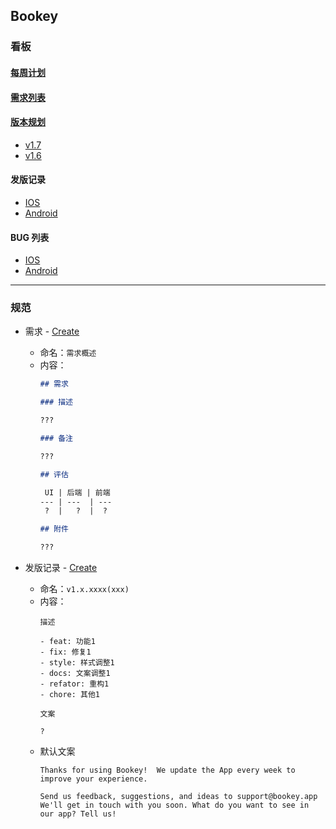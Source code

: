 ## Bookey

### 看板

#### [每周计划](https://github.com/bookey-dev/bookey.requirement/projects/6)
#### [需求列表](https://github.com/bookey-dev/bookey.requirement/projects/5)
#### [版本规划](https://github.com/bookey-dev/bookey.requirement/projects)
  - [v1.7](https://github.com/bookey-dev/bookey.requirement/projects/12)
  - [v1.6](https://github.com/bookey-dev/bookey.requirement/projects/11)
#### 发版记录
  - [IOS](https://github.com/bookey-dev/bookey.requirement/issues?q=is%3Aissue+label%3AReleases%EF%BC%9AIOS)
  - [Android](https://github.com/bookey-dev/bookey.requirement/issues?q=is%3Aissue+label%3AReleases%EF%BC%9AAndroid+)
#### BUG 列表
  - [IOS](https://github.com/bookey-dev/bookey.requirement/issues?q=is%3Aopen+is%3Aissue+label%3A%22Bug%3A+IOS%22)
  - [Android](https://github.com/bookey-dev/bookey.requirement/issues?q=is%3Aopen+is%3Aissue+label%3A%22Bug%3A+IOS%22)

---

### 规范 

- 需求 - [Create](https://github.com/bookey-dev/bookey.requirement/issues/new/choose)
  - 命名：`需求概述`
  - 内容：
      ```md
      ## 需求

      ### 描述

      ???

      ### 备注

      ???

      ## 评估

       UI | 后端 | 前端
      --- | ---  | ---
       ?  |   ?  |  ?

      ## 附件

      ???

      ```

- 发版记录 - [Create](https://github.com/bookey-dev/bookey.requirement/issues/new/choose)
   - 命名：`v1.x.xxxx(xxx)`
   - 内容：
      ```text
      描述

      - feat: 功能1
      - fix: 修复1
      - style: 样式调整1
      - docs: 文案调整1
      - refator: 重构1
      - chore: 其他1

      文案

      ?
      ```
   - 默认文案
     ```text
     Thanks for using Bookey!  We update the App every week to improve your experience.  

     Send us feedback, suggestions, and ideas to support@bookey.app
     We'll get in touch with you soon. What do you want to see in our app? Tell us!
     ```
